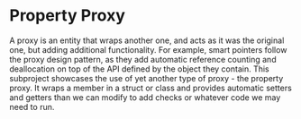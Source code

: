 # Property Proxy
A proxy is an entity that wraps another one, and acts as it was the original one, but adding
additional functionality. For example, smart pointers follow the proxy design pattern, as they add
automatic reference counting and deallocation on top of the API defined by the object they contain.
This subproject showcases the use of yet another type of proxy - the property proxy. It wraps a member
in a struct or class and provides automatic setters and getters than we can modify to add checks or
whatever code we may need to run.
